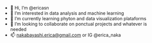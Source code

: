 - 👋 Hi, I’m @ericasn
- 👀 I’m interested in data analysis and machine learning
- 🌱 I’m currently learning phyton and data visualization plataforms
- 💞️ I’m looking to collaborate on ponctual projects and whatever is needed
- 📫 nakabayashi.erica@gmail.com or IG @erica_naka  

<!---
ericasn/ericasn is a ✨ special ✨ repository because its `README.md` (this file) appears on your GitHub profile.
You can click the Preview link to take a look at your changes.
--->
